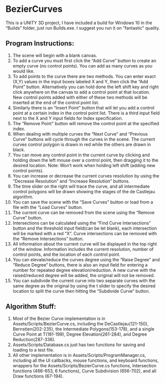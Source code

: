 # BezierCurves

This is a UNITY 3D project, I have included a build for Windows 10 in the “Builds” folder, just run Builds.exe. I suggest you run it on “fantastic” quality.

## Program Instructions:
1.	The scene will begin with a blank canvas.
2.	To add a curve you must first click the “Add Curve” button to create an empty curve (no control points). You can add as many curves as you would like.
3.	To add points to the curve there are two methods. You can enter exact (X,Y) values in the input boxes labeled X and Y, then click the “Add Point” button. Alternatively you can hold done the left shift key and right click anywhere on the canvas to add a control point at that location. New control points added with either of these two methods will be inserted at the end of the control point list.
4.	Similarly there is an “Insert Point” button that will let you add a control point at a certain index in the control point list. There is a third input field next to the X and Y input fields for Index specification.
5.	The “Remove Point” button will remove the control point at the specified index.
6.	When dealing with multiple curves the “Next Curve” and “Previous Curve” buttons will cycle through the curves in the scene. The current curves control polygon is drawn in red while the others are drawn in black.
7.	You can move any control point in the current curve by clicking and holding down the left mouse over a control point, then dragging it to the desired location. Note: Won’t work when holding left shift (adding new control points).
8.	You can increase or decrease the current curves resolution by using the “Decrease Resolution” and “Increase Resolution” buttons.
9.	The time slider on the right will trace the curve, and all intermediate control polygons will be drawn showing the stages of the de Castlejau algorithm.
10.	You can save the scene with the “Save Curves” button or load from a file with the “Load Curves” button.
11.	The current curve can be removed from the scene using the “Remove Curve” button.
12.	Intersections can be calculated using the “Find Curve Intersections” button and the threshold input field(can be let blank), each intersection will be marked with a red “X”. Curve intersections can be removed with the “Remove Intersections” button.
13.	All information about the current curve will be displayed in the top right of the window. Information includes the current resolution, number of control points, and the location of each control point.
14.	You can elevate/reduce the curves degree using the “Raise Degree” and “Reduce Degree” buttons, there is also an input field for entering a number for repeated degree elevation/reduction. A new curve with the raised/reduced degree will be added, the original will not be removed.
15.	You can subdivide the current curve into two separate curves with the same degree as the original by using the t slider to specify the desired location to split the curve then hitting the “Subdivide Curve” button.

## Algorithm Stuff:
1.	Most of the Bezier Curve implementation is in Assets/Scripts/BezierCurve.cs, including the DeCastlejau(121-150), Bernstien(202-235), the Intermediate Polygons(153-178), and a single Curve Point at T(181-199), Degree Elevation(261-284), and Degree Reduction(287-336).
2.	Assets/Scripts/Database.cs just has two functions for saving and loading to a test file.
3.	All other implementation is in Assets/Scripts/ProgramManager.cs, including all the UI callbacks, mouse functions, and keyboard functions, wrappers for the Assets/Scripts/BezierCurve.cs functions, Intersection functions (466-653, 6 functions), Curve Subdivision (656-702), and all Draw functions (67-194).

